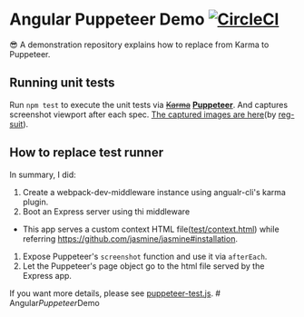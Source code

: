 # Angular Puppeteer Demo [![CircleCI](https://circleci.com/gh/Quramy/angular-puppeteer-demo.svg?style=svg)](https://circleci.com/gh/Quramy/angular-puppeteer-demo)

:sunglasses: A demonstration repository explains how to replace from Karma to Puppeteer.

## Running unit tests

Run `npm test` to execute the unit tests via ~~[Karma](https://karma-runner.github.io)~~ **[Puppeteer](https://github.com/GoogleChrome/puppeteer)**.
And captures screenshot viewport after each spec. [The captured images are here](https://s3.amazonaws.com/reg-publish-bucket-dc9621d1-4693-41e6-8e94-51eaeea162fb/06039132dbfe644740481e18dbc8e53019e91ace/index.html)(by [reg-suit](https://github.com/reg-viz/reg-suit)).

## How to replace test runner

In summary, I did:

1. Create a webpack-dev-middleware instance using angualr-cli's karma plugin.
1. Boot an Express server using thi middleware
  - This app serves a custom context HTML file([test/context.html](test/context.html)) while referring https://github.com/jasmine/jasmine#installation.
1. Expose Puppeteer's `screenshot` function and use it via `afterEach`.
1. Let the Puppeteer's page object go to the html file served by the Express app.

If you want more details, please see [puppeteer-test.js](puppeteer-test.js).
#   A n g u l a r _ P u p p e t e e r _ D e m o  
 